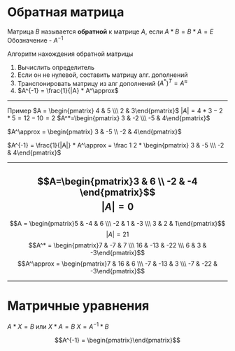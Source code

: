 # Обратная матрица
Матрица $B$ называется **обратной** к матрице $A$, если $A*B=B*A=E$
Обозначение - $A^{-1}$

Алгоритм нахождения обратной матрицы
1) Вычислить определитель
2) Если он не нулевой, составить матрицу алг. дополнений
3) Транспонировать матрицу из алг дополнений $(A^*)^T=A^\approx$
4) $A^{-1} = \frac{1}{|A} * A^\approx$

---
Пример
$A = \begin{pmatrix} 4 & 5 \\\ 2 & 3\end{pmatrix}$
$|A| = 4 * 3 - 2 * 5 = 12 - 10 = 2$
$A^*=\begin{pmatrix} 3 & -2 \\\ -5 & 4\end{pmatrix}$

$A^\approx = \begin{pmatrix} 3 & -5 \\ -2 & 4\end{pmatrix}$

$A^{-1} = \frac{1}{|A|} * A^\approx = \frac 1 2 * \begin{pmatrix} 3 & -5 \\\ -2 & 4\end{pmatrix}$

----

$$A=\begin{pmatrix}3 & 6 \\ -2 & -4 \end{pmatrix}$$
$$|A| = 0$$
---
$$A = \begin{pmatrix}5 & -4 & 6 \\\ -2 & 1 & -3 \\\ 3 & 2 & 1\end{pmatrix}$$
$$|A| = 21$$
$$A^* = \begin{pmatrix}7 & -7 & 7 \\\ 16 & -13 & -22 \\\ 6 & 3 & -3\end{pmatrix}$$
$$A^\approx = \begin{pmatrix}7 & 16 & 6 \\\ -7 & -13 & 3 \\\ -7 & -22 & -3\end{pmatrix}$$

----
# Матричные уравнения
$A*X=B$ или $X * A = B$
$X = A^{-1} * B$

$$A^{-1} = \begin{pmatrix}\end{pmatrix}$$